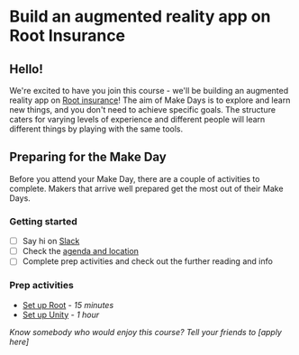 # Build an augmented reality app on Root Insurance

## Hello!

We're excited to have you join this course - we'll be building an augmented reality app on [Root insurance](http://root.co.za/insurance/)! The aim of Make Days is to explore and learn new things, and you don't need to achieve specific goals. The structure caters for varying levels of experience and different people will learn different things by playing with the same tools.

## Preparing for the Make Day

Before you attend your Make Day, there are a couple of activities to complete. Makers that arrive well prepared get the most out of their Make Days.

### Getting started

- [ ] Say hi on [Slack](https://offerzen-make.slack.com/)
- [ ] Check the [agenda and location](agenda.md)
- [ ] Complete prep activities and check out the further reading and info

### Prep activities
- [Set up Root](https://github.com/OfferZen-Make/arinsuretech-activity-root-setup) - *15 minutes*
- [Set up Unity](https://github.com/OfferZen-Make/arinsuretech-activity-unity-setup) - *1 hour*

*Know somebody who would enjoy this course? Tell your friends to [apply here]*
